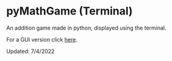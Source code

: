 # pyMathGame (Terminal)
An addition game made in python, displayed using the terminal.

For a GUI version click [here](https://github.com/resuther/pyMathGame).

Updated: 7/4/2022
